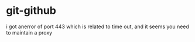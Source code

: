 # git-github
i got anerror of port 443 which is related to time out, and it seems you need to maintain a proxy
